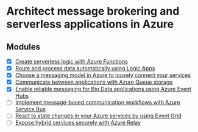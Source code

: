 # Architect message brokering and serverless applications in Azure


## Modules

- [x] [Create serverless logic with Azure Functions](https://docs.microsoft.com/en-us/learn/modules/create-serverless-logic-with-azure-functions/)
- [x] [Route and process data automatically using Logic Apps](https://docs.microsoft.com/en-us/learn/modules/route-and-process-data-logic-apps/)
- [x] [Choose a messaging model in Azure to loosely connect your services](https://docs.microsoft.com/en-us/learn/modules/choose-a-messaging-model-in-azure-to-connect-your-services/)
- [x] [Communicate between applications with Azure Queue storage](https://docs.microsoft.com/en-us/learn/modules/communicate-between-apps-with-azure-queue-storage/)
- [x] [Enable reliable messaging for Big Data applications using Azure Event Hubs](https://docs.microsoft.com/en-us/learn/modules/enable-reliable-messaging-for-big-data-apps-using-event-hubs/)
- [ ] [Implement message-based communication workflows with Azure Service Bus](https://docs.microsoft.com/en-us/learn/modules/implement-message-workflows-with-service-bus/)
- [ ] [React to state changes in your Azure services by using Event Grid](https://docs.microsoft.com/en-us/learn/modules/react-to-state-changes-using-event-grid/)
- [ ] [Expose hybrid services securely with Azure Relay](https://docs.microsoft.com/en-us/learn/modules/expose-hybrid-services-with-azure-relay/)
